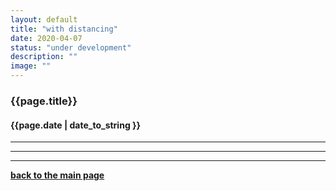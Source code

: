 ```yaml
---
layout: default
title: "with distancing"
date: 2020-04-07
status: "under development"
description: ""
image: ""
---
```


### {{page.title}}

#### {{page.date | date_to_string }}


***
***
***


**[back to the main page](https://we-are-tentatively.github.io/in-correspondence)**
